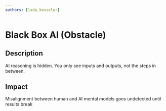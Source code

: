 ```yaml
---
authors: [lada_kesseler]
---
```


# Black Box AI (Obstacle)

## Description
AI reasoning is hidden. You only see inputs and outputs, not the steps in between.

## Impact
Misalignment between human and AI mental models goes undetected until results break

